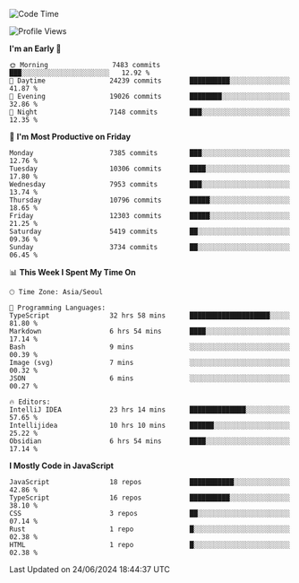 <!--START_SECTION:waka-->
![Code Time](http://img.shields.io/badge/Code%20Time-6%2C294%20hrs%2052%20mins-blue)

![Profile Views](http://img.shields.io/badge/Profile%20Views-0-blue)

**I'm an Early 🐤** 

```text
🌞 Morning                7483 commits        ███░░░░░░░░░░░░░░░░░░░░░░   12.92 % 
🌆 Daytime                24239 commits       ██████████░░░░░░░░░░░░░░░   41.87 % 
🌃 Evening                19026 commits       ████████░░░░░░░░░░░░░░░░░   32.86 % 
🌙 Night                  7148 commits        ███░░░░░░░░░░░░░░░░░░░░░░   12.35 % 
```
📅 **I'm Most Productive on Friday** 

```text
Monday                   7385 commits        ███░░░░░░░░░░░░░░░░░░░░░░   12.76 % 
Tuesday                  10306 commits       ████░░░░░░░░░░░░░░░░░░░░░   17.80 % 
Wednesday                7953 commits        ███░░░░░░░░░░░░░░░░░░░░░░   13.74 % 
Thursday                 10796 commits       █████░░░░░░░░░░░░░░░░░░░░   18.65 % 
Friday                   12303 commits       █████░░░░░░░░░░░░░░░░░░░░   21.25 % 
Saturday                 5419 commits        ██░░░░░░░░░░░░░░░░░░░░░░░   09.36 % 
Sunday                   3734 commits        ██░░░░░░░░░░░░░░░░░░░░░░░   06.45 % 
```


📊 **This Week I Spent My Time On** 

```text
🕑︎ Time Zone: Asia/Seoul

💬 Programming Languages: 
TypeScript               32 hrs 58 mins      ████████████████████░░░░░   81.80 % 
Markdown                 6 hrs 54 mins       ████░░░░░░░░░░░░░░░░░░░░░   17.14 % 
Bash                     9 mins              ░░░░░░░░░░░░░░░░░░░░░░░░░   00.39 % 
Image (svg)              7 mins              ░░░░░░░░░░░░░░░░░░░░░░░░░   00.32 % 
JSON                     6 mins              ░░░░░░░░░░░░░░░░░░░░░░░░░   00.27 % 

🔥 Editors: 
IntelliJ IDEA            23 hrs 14 mins      ██████████████░░░░░░░░░░░   57.65 % 
Intellijidea             10 hrs 10 mins      ██████░░░░░░░░░░░░░░░░░░░   25.22 % 
Obsidian                 6 hrs 54 mins       ████░░░░░░░░░░░░░░░░░░░░░   17.14 % 
```

**I Mostly Code in JavaScript** 

```text
JavaScript               18 repos            ███████████░░░░░░░░░░░░░░   42.86 % 
TypeScript               16 repos            ██████████░░░░░░░░░░░░░░░   38.10 % 
CSS                      3 repos             ██░░░░░░░░░░░░░░░░░░░░░░░   07.14 % 
Rust                     1 repo              █░░░░░░░░░░░░░░░░░░░░░░░░   02.38 % 
HTML                     1 repo              █░░░░░░░░░░░░░░░░░░░░░░░░   02.38 % 
```




 Last Updated on 24/06/2024 18:44:37 UTC
<!--END_SECTION:waka-->
